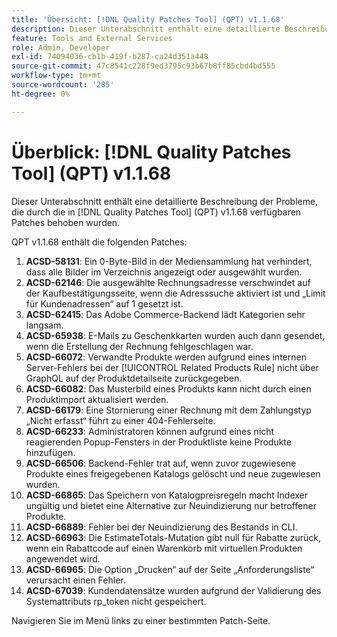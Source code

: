 ```yaml
---
title: 'Übersicht: [!DNL Quality Patches Tool] (QPT) v1.1.68'
description: Dieser Unterabschnitt enthält eine detaillierte Beschreibung der Probleme, die durch die in Version 1.1.68  [!DNL Quality Patches Tool]  Patches behoben wurden.
feature: Tools and External Services
role: Admin, Developer
exl-id: 74094036-cb1b-419f-b287-ca24d351a448
source-git-commit: 47c8541c228f9ed3795c93b67b8ff85cbd4bd555
workflow-type: tm+mt
source-wordcount: '285'
ht-degree: 0%

---
```


# Überblick: [!DNL Quality Patches Tool] (QPT) v1.1.68

Dieser Unterabschnitt enthält eine detaillierte Beschreibung der Probleme, die durch die in [!DNL Quality Patches Tool] (QPT) v1.1.68 verfügbaren Patches behoben wurden.

QPT v1.1.68 enthält die folgenden Patches:
1. **ACSD-58131**: Ein 0-Byte-Bild in der Mediensammlung hat verhindert, dass alle Bilder im Verzeichnis angezeigt oder ausgewählt wurden.
1. **ACSD-62146**: Die ausgewählte Rechnungsadresse verschwindet auf der Kaufbestätigungsseite, wenn die Adresssuche aktiviert ist und „Limit für Kundenadressen“ auf 1 gesetzt ist.
1. **ACSD-62415**: Das Adobe Commerce-Backend lädt Kategorien sehr langsam.
1. **ACSD-65938**: E-Mails zu Geschenkkarten wurden auch dann gesendet, wenn die Erstellung der Rechnung fehlgeschlagen war.
1. **ACSD-66072**: Verwandte Produkte werden aufgrund eines internen Server-Fehlers bei der [!UICONTROL Related Products Rule] nicht über GraphQL auf der Produktdetailseite zurückgegeben.
1. **ACSD-66082**: Das Musterbild eines Produkts kann nicht durch einen Produktimport aktualisiert werden.
1. **ACSD-66179**: Eine Stornierung einer Rechnung mit dem Zahlungstyp „Nicht erfasst“ führt zu einer 404-Fehlerseite.
1. **ACSD-66233**: Administratoren können aufgrund eines nicht reagierenden Popup-Fensters in der Produktliste keine Produkte hinzufügen.
1. **ACSD-66506**: Backend-Fehler trat auf, wenn zuvor zugewiesene Produkte eines freigegebenen Katalogs gelöscht und neue zugewiesen wurden.
1. **ACSD-66865**: Das Speichern von Katalogpreisregeln macht Indexer ungültig und bietet eine Alternative zur Neuindizierung nur betroffener Produkte.
1. **ACSD-66889**: Fehler bei der Neuindizierung des Bestands in CLI.
1. **ACSD-66963**: Die EstimateTotals-Mutation gibt null für Rabatte zurück, wenn ein Rabattcode auf einen Warenkorb mit virtuellen Produkten angewendet wird.
1. **ACSD-66965**: Die Option „Drucken“ auf der Seite „Anforderungsliste“ verursacht einen Fehler.
1. **ACSD-67039**: Kundendatensätze wurden aufgrund der Validierung des Systemattributs rp_token nicht gespeichert.

Navigieren Sie im Menü links zu einer bestimmten Patch-Seite.
